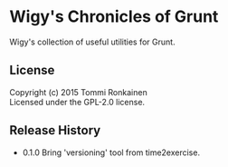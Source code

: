 # Wigy's Chronicles of Grunt

Wigy's collection of useful utilities for Grunt.

## License

Copyright (c) 2015 Tommi Ronkainen  
Licensed under the GPL-2.0 license.

## Release History

* 0.1.0 Bring 'versioning' tool from time2exercise.
